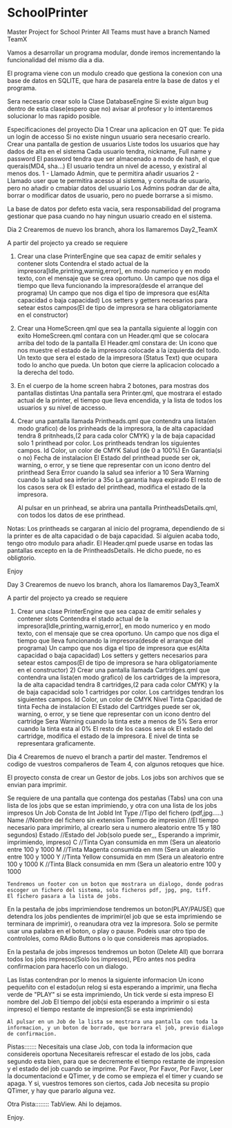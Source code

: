 SchoolPrinter
=============

Master Project for School Printer
All Teams must have a branch Named TeamX


Vamos a desarrollar un programa modular, donde iremos incrementando la funcionalidad del mismo dia a dia.

El programa viene con un modulo creado que gestiona la conexion con una base de datos en SQLITE, que hara de pasarela entre la base de datos y el programa.

Sera necesario crear solo la Clase DatabaseEngine
Si existe algun bug dentro de esta clase(espero que no) avisar al profesor y lo intentaremos solucionar lo mas rapido posible.


Especificaciones del proyecto
Dia 1
Crear una aplicacion en QT que:
  Te pida un login de accesso
    Si no existe ningun usuario sera necesario crearlo.
  Crear una pantalla de gestion de usuarios
    Liste todos los usuarios que hay dados de alta en el sistema
    Cada usuario tendra, nickname, Full name y password
    El password tendra que ser almacenado a modo de hash, el que querais(MD4, sha...)
    El usuario tendra un nivel de acesso, y existiral al menos dos.
      1 - Llamado Admin, que te permitira añadir usuarios
      2 - Llamado user que te permitira acesso al sistema, y consulta de usuario, pero no añadir o cmabiar datos del usuario
    Los Admins podran dar de alta, borrar o modificar datos de usuario, pero no puede borrarse a si mismo.

La base de datos por defeto esta vacia, sera responsabilidad del programa gestionar que pasa cuando no hay ningun usuario creado en el sistema.
    

Dia 2
Crearemos de nuevo los branch, ahora los llamaremos Day2_TeamX

A partir del projecto ya creado se requiere
  1) Crear una clase PrinterEngine que sea capaz de emitir señales y contener slots
    Contendra el stado actual de la impresora[Idle,printing,warnig,error], en modo numerico y en modo texto, con el mensaje       que se crea oportuno.
    Un campo que nos diga el tiempo que lleva funcionando la impresora(desde el arranque del programa)
    Un campo que nos diga el tipo de impresora que es(Alta capacidad o baja capacidad)
    Los setters y getters necesarios para setear estos campos(El de tipo de impresora se hara obligatoriamente en el              constructor)
    
  2) Crear una HomeScreen.qml que sea la pantalla siguiente al loggin con exito
    HomeScreen.qml contara con un Header.qml que se colocara arriba del todo de la pantalla
    El Header.qml constara de: 
      Un icono que nos muestre el estado de la impresora colocade  a la izquierda del todo.
      Un texto que sera el estado de la impresora (Status Text) que ocupara todo lo ancho que pueda.
      Un boton que cierre la aplicacion colocado a la derecha del todo.
  3) En el cuerpo de la home screen habra 2 botones, para mostras dos pantallas distintas
     Una pantalla sera Printer.qml, que mostrara el estado actual de la printer, el tiempo que lleva encendida, y la lista de todos los usuarios y su nivel de accesso.
  4) Crear una pantalla llamada Printheads.qml que contendra una lista(en modo grafico) de los prinheads de la impresora, la       de alta capacidad tendra 8 pritnheads,(2 para cada color CMYK) y la de baja capacidad solo 1 printhead por color.
      Los printheads tendran los siguientes campos.
        Id
        Color, un color de CMYK
        Salud (de 0 a 100%)
        En Garantia(si o no)
        Fecha de instalacion
      El Estado del printhead puede ser ok, warning, o error, y se tiene que representar con un icono dentro del printhead
      Sera Error cuando la salud sea inferior a 10
      Sera Warning cuando la salud sea inferior a 35o La garantia haya expirado
      El resto de los casos sera ok
      El estado del printhead, modifica el estado de la impresora.
      
      
      Al pulsar en un prinhead, se abrira una pantalla PrintheadsDetails.qml, con todos los datos de ese printhead. 
  
  
  Notas: 
  Los printheads se cargaran al inicio del programa, dependiendo de si la printer es de alta capacidad o de baja capacidad.
  Si alguien acaba todo, tengo otro modulo para añadir.
  El Header.qml puede usarse en todas las pantallas excepto en la de PrintheadsDetails. He dicho puede, no es obligtorio.
  
  Enjoy
  
  
Day 3
  Crearemos de nuevo los branch, ahora los llamaremos Day3_TeamX

A partir del projecto ya creado se requiere
  1) Crear una clase PrinterEngine que sea capaz de emitir señales y contener slots
    Contendra el stado actual de la impresora[Idle,printing,warnig,error], en modo numerico y en modo texto, con el mensaje       que se crea oportuno.
    Un campo que nos diga el tiempo que lleva funcionando la impresora(desde el arranque del programa)
    Un campo que nos diga el tipo de impresora que es(Alta capacidad o baja capacidad)
    Los setters y getters necesarios para setear estos campos(El de tipo de impresora se hara obligatoriamente en el              constructor)
    2) Crear una pantalla llamada Cartridges.qml que contendra una lista(en modo grafico) de los cartridges de la impresora, la       de alta capacidad tendra 8 cartridges,(2 para cada color CMYK) y la de baja capacidad solo 1 cartridges por color.
      Los cartridges tendran los siguientes campos.
        Id
        Color, un color de CMYK
        Nivel Tinta
        Cpacidad de tinta
        Fecha de instalacion
      El Estado del Cartridges puede ser ok, warning, o error, y se tiene que representar con un icono dentro del cartridge
      Sera Warning cuando la tinta este a menos de 5%
      Sera error cuando la tinta esta al 0%
      El resto de los casos sera ok
      El estado del cartridge, modifica el estado de la impresora.
      E nivel de tinta se representara graficamente.
  
Dia 4
  Crearemos de nuevo el branch a partir del master.
  Tendremos el codigo de vuestros compañeros de Team 4, con algunos retoques que hice.
  
  El proyecto consta de crear un Gestor de jobs. Los jobs son archivos que se envian para imprimir.
  
  Se requiere de una pantalla que contenga dos pestañas (Tabs) una con una lista de los jobs que se estan imprimiendo, y otra con una lista de los jobs impresos
    Un Job Consta de 
        Int JobId
        Int Type //Tipo del fichero (pdf,jpg.....)
        Name     //Nombre del fichero sin extension
        Tiempo de impresion //El tiempo necesario para imprimirlo, al crearlo sera u numero aleatorio entre 15 y 180 segundos)
        Estado //Estado del Job(solo puede ser,,, Esperando a imprimir, imprimiendo, impreso)
        C //Tinta Cyan consumida en mm (Sera un aleatorio entre 100 y 1000
        M //Tinta Magenta consumida en mm (Sera un aleatorio entre 100 y 1000
        Y //Tinta Yellow consumida en mm (Sera un aleatorio entre 100 y 1000
        K //Tinta Black consumida en mm (Sera un aleatorio entre 100 y 1000
  
    Tendremos un footer con un boton que mostrara un dialogo, donde podras escoger un fichero del sistema, solo ficheros pdf, jpg, png, tiff.
    El fichero pasara a la lista de jobs.  
  
  En la pestaña de jobs imprimiendose tendremos un boton(PLAY/PAUSE) que detendra los jobs pendientes de imprimir(el job que se esta imprimiendo se terminara de imprimir), o reanudara otra vez la impresora.
  Solo se permite usar una palabra en el boton, o play o pause. Podeis usar otro tipo de controloles, como RAdio Buttons o lo que considereis mas apropiados.
  
  En la pestaña de jobs impresos tendremos un boton (Delete All) que borrara todos los jobs impresos(Solo los impresos), PEro antes nos pedira confirmacion para hacerlo con un dialogo.
  
  
  Las listas contendran por lo menos la siguiente informacion
    Un icono pequeñito con el estado(un relog si esta esperando a imprimir, una flecha verde de "PLAY" si se esta imprimiendo, Un tick verde si esta impreso
    El nombre del Job
    El tiempo del job(si esta esperando a imprimir o si esta impreso) el tiempo restante de impresion(Si se esta imprimiendo)
    
    Al pulsar en un Job de la lista se mostrara una pantalla con toda la informacion, y un boton de borrado, que borrara el job, previo dialogo de confirmacion.
  
  Pistas:::::::
  Necesitais una clase Job, con toda la informacion que considereis oportuna
  Necesitareis refrescar el estado de los jobs, cada segundo esta bien, para que se decremente el tiempo restante de impresion y el estado del job cuando se imprime.
  Por Favor, Por Favor, Por Favor, Leer la documentaciond e QTimer, y de como se empieza el el timer y cuando se apaga.
  Y si, vuestros temores son ciertos, cada Job necesita su propio QTimer, y hay que pararlo alguna vez.
  
  
  Otra Pista:::::::: TabView. Ahi lo dejamos.
  
  Enjoy.
  